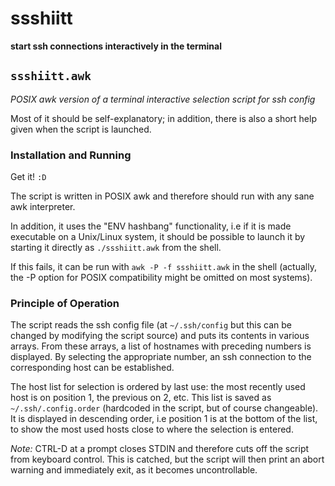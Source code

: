 # ssshiitt

**start ssh connections interactively in the terminal**

## `ssshiitt.awk`

*POSIX awk version of a terminal interactive selection script for ssh config*

Most of it should be self-explanatory; in addition, there is also a short
help given when the script is launched.

### Installation and Running

Get it! `:D`

The script is written in POSIX awk and therefore should run with any sane
awk interpreter.

In addition, it uses the "ENV hashbang" functionality, i.e if it is made executable on a Unix/Linux system, it should be possible to launch it by starting it directly as `./ssshiitt.awk` from the shell.

If this fails, it can be run with `awk -P -f ssshiitt.awk` in the shell (actually, the -P option for POSIX compatibility might be omitted on most systems).

### Principle of Operation

The script reads the ssh config file (at `~/.ssh/config` but this can be changed by modifying the script source) and puts its contents in various arrays.
From these arrays, a list of hostnames with preceding numbers is displayed.
By selecting the appropriate number, an ssh connection to the corresponding host can be established.

The host list for selection is ordered by last use: the most recently used host is on position 1, the previous on 2, etc.
This list is saved as `~/.ssh/.config.order` (hardcoded in the script, but of course changeable).
It is displayed in descending order, i.e position 1 is at the bottom of the list, to show the most used hosts close to where the selection is entered.

*Note:* CTRL-D at a prompt closes STDIN and therefore cuts off the script from keyboard control. This is catched, but the script will then print an abort warning and immediately exit, as it becomes uncontrollable.
